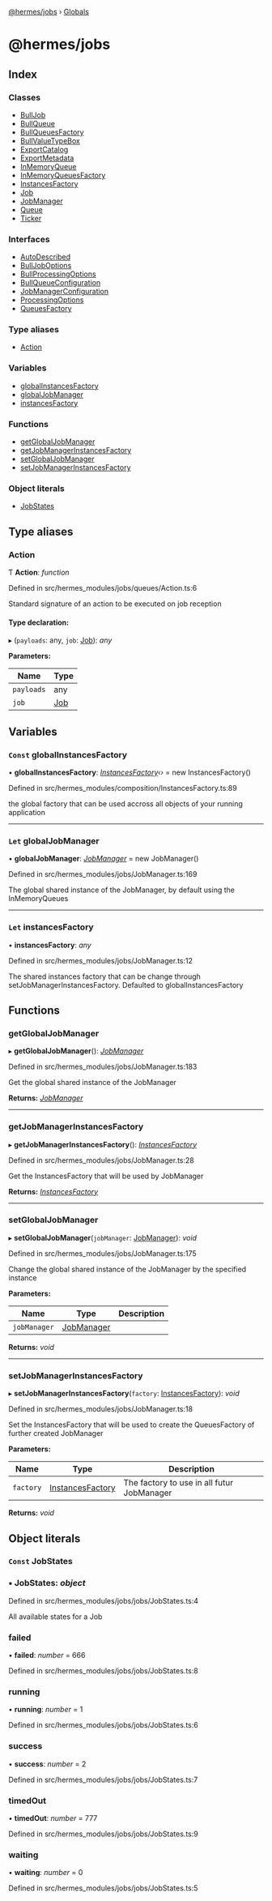 [@hermes/jobs](README.md) › [Globals](globals.md)

# @hermes/jobs

## Index

### Classes

* [BullJob](classes/bulljob.md)
* [BullQueue](classes/bullqueue.md)
* [BullQueuesFactory](classes/bullqueuesfactory.md)
* [BullValueTypeBox](classes/bullvaluetypebox.md)
* [ExportCatalog](classes/exportcatalog.md)
* [ExportMetadata](classes/exportmetadata.md)
* [InMemoryQueue](classes/inmemoryqueue.md)
* [InMemoryQueuesFactory](classes/inmemoryqueuesfactory.md)
* [InstancesFactory](classes/instancesfactory.md)
* [Job](classes/job.md)
* [JobManager](classes/jobmanager.md)
* [Queue](classes/queue.md)
* [Ticker](classes/ticker.md)

### Interfaces

* [AutoDescribed](interfaces/autodescribed.md)
* [BullJobOptions](interfaces/bulljoboptions.md)
* [BullProcessingOptions](interfaces/bullprocessingoptions.md)
* [BullQueueConfiguration](interfaces/bullqueueconfiguration.md)
* [JobManagerConfiguration](interfaces/jobmanagerconfiguration.md)
* [ProcessingOptions](interfaces/processingoptions.md)
* [QueuesFactory](interfaces/queuesfactory.md)

### Type aliases

* [Action](globals.md#action)

### Variables

* [globalInstancesFactory](globals.md#const-globalinstancesfactory)
* [globalJobManager](globals.md#let-globaljobmanager)
* [instancesFactory](globals.md#let-instancesfactory)

### Functions

* [getGlobalJobManager](globals.md#getglobaljobmanager)
* [getJobManagerInstancesFactory](globals.md#getjobmanagerinstancesfactory)
* [setGlobalJobManager](globals.md#setglobaljobmanager)
* [setJobManagerInstancesFactory](globals.md#setjobmanagerinstancesfactory)

### Object literals

* [JobStates](globals.md#const-jobstates)

## Type aliases

###  Action

Ƭ **Action**: *function*

Defined in src/hermes_modules/jobs/queues/Action.ts:6

Standard signature of an action to be executed on job reception

#### Type declaration:

▸ (`payloads`: any, `job`: [Job](classes/job.md)): *any*

**Parameters:**

Name | Type |
------ | ------ |
`payloads` | any |
`job` | [Job](classes/job.md) |

## Variables

### `Const` globalInstancesFactory

• **globalInstancesFactory**: *[InstancesFactory](classes/instancesfactory.md)‹›* = new InstancesFactory()

Defined in src/hermes_modules/composition/InstancesFactory.ts:89

the global factory that can be used accross all objects of your running application

___

### `Let` globalJobManager

• **globalJobManager**: *[JobManager](classes/jobmanager.md)* = new JobManager()

Defined in src/hermes_modules/jobs/JobManager.ts:169

The global shared instance of the JobManager, by default using the InMemoryQueues

___

### `Let` instancesFactory

• **instancesFactory**: *any*

Defined in src/hermes_modules/jobs/JobManager.ts:12

The shared instances factory that can be change through setJobManagerInstancesFactory. Defaulted to globalInstancesFactory

## Functions

###  getGlobalJobManager

▸ **getGlobalJobManager**(): *[JobManager](classes/jobmanager.md)*

Defined in src/hermes_modules/jobs/JobManager.ts:183

Get the global shared instance of the JobManager

**Returns:** *[JobManager](classes/jobmanager.md)*

___

###  getJobManagerInstancesFactory

▸ **getJobManagerInstancesFactory**(): *[InstancesFactory](classes/instancesfactory.md)*

Defined in src/hermes_modules/jobs/JobManager.ts:28

Get the InstancesFactory that will be used by JobManager

**Returns:** *[InstancesFactory](classes/instancesfactory.md)*

___

###  setGlobalJobManager

▸ **setGlobalJobManager**(`jobManager`: [JobManager](classes/jobmanager.md)): *void*

Defined in src/hermes_modules/jobs/JobManager.ts:175

Change the global shared instance of the JobManager by the specified instance

**Parameters:**

Name | Type | Description |
------ | ------ | ------ |
`jobManager` | [JobManager](classes/jobmanager.md) |   |

**Returns:** *void*

___

###  setJobManagerInstancesFactory

▸ **setJobManagerInstancesFactory**(`factory`: [InstancesFactory](classes/instancesfactory.md)): *void*

Defined in src/hermes_modules/jobs/JobManager.ts:18

Set the InstancesFactory that will be used to create the QueuesFactory of further created JobManager

**Parameters:**

Name | Type | Description |
------ | ------ | ------ |
`factory` | [InstancesFactory](classes/instancesfactory.md) | The factory to use in all futur JobManager  |

**Returns:** *void*

## Object literals

### `Const` JobStates

### ▪ **JobStates**: *object*

Defined in src/hermes_modules/jobs/jobs/JobStates.ts:4

All available states for a Job

###  failed

• **failed**: *number* = 666

Defined in src/hermes_modules/jobs/jobs/JobStates.ts:8

###  running

• **running**: *number* = 1

Defined in src/hermes_modules/jobs/jobs/JobStates.ts:6

###  success

• **success**: *number* = 2

Defined in src/hermes_modules/jobs/jobs/JobStates.ts:7

###  timedOut

• **timedOut**: *number* = 777

Defined in src/hermes_modules/jobs/jobs/JobStates.ts:9

###  waiting

• **waiting**: *number* = 0

Defined in src/hermes_modules/jobs/jobs/JobStates.ts:5
